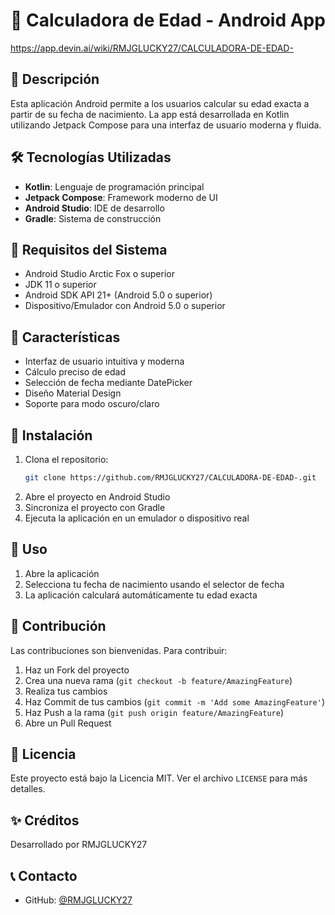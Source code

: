 # 📱 Calculadora de Edad - Android App
https://app.devin.ai/wiki/RMJGLUCKY27/CALCULADORA-DE-EDAD-

## 📝 Descripción
Esta aplicación Android permite a los usuarios calcular su edad exacta a partir de su fecha de nacimiento. La app está desarrollada en Kotlin utilizando Jetpack Compose para una interfaz de usuario moderna y fluida.

## 🛠️ Tecnologías Utilizadas
- **Kotlin**: Lenguaje de programación principal
- **Jetpack Compose**: Framework moderno de UI
- **Android Studio**: IDE de desarrollo
- **Gradle**: Sistema de construcción

## 🔧 Requisitos del Sistema
- Android Studio Arctic Fox o superior
- JDK 11 o superior
- Android SDK API 21+ (Android 5.0 o superior)
- Dispositivo/Emulador con Android 5.0 o superior

## 📲 Características
- Interfaz de usuario intuitiva y moderna
- Cálculo preciso de edad
- Selección de fecha mediante DatePicker
- Diseño Material Design
- Soporte para modo oscuro/claro

## 🚀 Instalación
1. Clona el repositorio:
   ```bash
   git clone https://github.com/RMJGLUCKY27/CALCULADORA-DE-EDAD-.git
   ```
2. Abre el proyecto en Android Studio
3. Sincroniza el proyecto con Gradle
4. Ejecuta la aplicación en un emulador o dispositivo real

## 📱 Uso
1. Abre la aplicación
2. Selecciona tu fecha de nacimiento usando el selector de fecha
3. La aplicación calculará automáticamente tu edad exacta

## 🤝 Contribución
Las contribuciones son bienvenidas. Para contribuir:
1. Haz un Fork del proyecto
2. Crea una nueva rama (`git checkout -b feature/AmazingFeature`)
3. Realiza tus cambios
4. Haz Commit de tus cambios (`git commit -m 'Add some AmazingFeature'`)
5. Haz Push a la rama (`git push origin feature/AmazingFeature`)
6. Abre un Pull Request

## 📄 Licencia
Este proyecto está bajo la Licencia MIT. Ver el archivo `LICENSE` para más detalles.

## ✨ Créditos
Desarrollado por RMJGLUCKY27

## 📞 Contacto
- GitHub: [@RMJGLUCKY27](https://github.com/RMJGLUCKY27)
